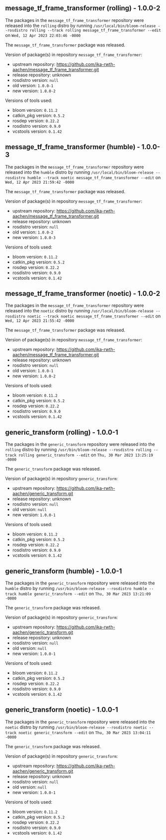 ## message_tf_frame_transformer (rolling) - 1.0.0-2

The packages in the `message_tf_frame_transformer` repository were released into the `rolling` distro by running `/usr/local/bin/bloom-release --rosdistro rolling --track rolling message_tf_frame_transformer --edit` on `Wed, 12 Apr 2023 22:03:46 -0000`

The `message_tf_frame_transformer` package was released.

Version of package(s) in repository `message_tf_frame_transformer`:

- upstream repository: https://github.com/ika-rwth-aachen/message_tf_frame_transformer.git
- release repository: unknown
- rosdistro version: `null`
- old version: `1.0.0-1`
- new version: `1.0.0-2`

Versions of tools used:

- bloom version: `0.11.2`
- catkin_pkg version: `0.5.2`
- rosdep version: `0.22.2`
- rosdistro version: `0.9.0`
- vcstools version: `0.1.42`


## message_tf_frame_transformer (humble) - 1.0.0-3

The packages in the `message_tf_frame_transformer` repository were released into the `humble` distro by running `/usr/local/bin/bloom-release --rosdistro humble --track noetic message_tf_frame_transformer --edit` on `Wed, 12 Apr 2023 21:59:42 -0000`

The `message_tf_frame_transformer` package was released.

Version of package(s) in repository `message_tf_frame_transformer`:

- upstream repository: https://github.com/ika-rwth-aachen/message_tf_frame_transformer.git
- release repository: unknown
- rosdistro version: `null`
- old version: `1.0.0-2`
- new version: `1.0.0-3`

Versions of tools used:

- bloom version: `0.11.2`
- catkin_pkg version: `0.5.2`
- rosdep version: `0.22.2`
- rosdistro version: `0.9.0`
- vcstools version: `0.1.42`


## message_tf_frame_transformer (noetic) - 1.0.0-2

The packages in the `message_tf_frame_transformer` repository were released into the `noetic` distro by running `/usr/local/bin/bloom-release --rosdistro noetic --track noetic message_tf_frame_transformer --edit` on `Wed, 12 Apr 2023 21:55:42 -0000`

The `message_tf_frame_transformer` package was released.

Version of package(s) in repository `message_tf_frame_transformer`:

- upstream repository: https://github.com/ika-rwth-aachen/message_tf_frame_transformer.git
- release repository: unknown
- rosdistro version: `null`
- old version: `1.0.0-1`
- new version: `1.0.0-2`

Versions of tools used:

- bloom version: `0.11.2`
- catkin_pkg version: `0.5.2`
- rosdep version: `0.22.2`
- rosdistro version: `0.9.0`
- vcstools version: `0.1.42`


## generic_transform (rolling) - 1.0.0-1

The packages in the `generic_transform` repository were released into the `rolling` distro by running `/usr/bin/bloom-release --rosdistro rolling --track rolling generic_transform --edit` on `Thu, 30 Mar 2023 13:25:19 -0000`

The `generic_transform` package was released.

Version of package(s) in repository `generic_transform`:

- upstream repository: https://github.com/ika-rwth-aachen/generic_transform.git
- release repository: unknown
- rosdistro version: `null`
- old version: `null`
- new version: `1.0.0-1`

Versions of tools used:

- bloom version: `0.11.2`
- catkin_pkg version: `0.5.2`
- rosdep version: `0.22.2`
- rosdistro version: `0.9.0`
- vcstools version: `0.1.42`


## generic_transform (humble) - 1.0.0-1

The packages in the `generic_transform` repository were released into the `humble` distro by running `/usr/bin/bloom-release --rosdistro humble --track humble generic_transform --edit` on `Thu, 30 Mar 2023 13:21:09 -0000`

The `generic_transform` package was released.

Version of package(s) in repository `generic_transform`:

- upstream repository: https://github.com/ika-rwth-aachen/generic_transform.git
- release repository: unknown
- rosdistro version: `null`
- old version: `null`
- new version: `1.0.0-1`

Versions of tools used:

- bloom version: `0.11.2`
- catkin_pkg version: `0.5.2`
- rosdep version: `0.22.2`
- rosdistro version: `0.9.0`
- vcstools version: `0.1.42`


## generic_transform (noetic) - 1.0.0-1

The packages in the `generic_transform` repository were released into the `noetic` distro by running `/usr/bin/bloom-release --rosdistro noetic --track noetic generic_transform --edit` on `Thu, 30 Mar 2023 13:04:11 -0000`

The `generic_transform` package was released.

Version of package(s) in repository `generic_transform`:

- upstream repository: https://github.com/ika-rwth-aachen/generic_transform.git
- release repository: unknown
- rosdistro version: `null`
- old version: `null`
- new version: `1.0.0-1`

Versions of tools used:

- bloom version: `0.11.2`
- catkin_pkg version: `0.5.2`
- rosdep version: `0.22.2`
- rosdistro version: `0.9.0`
- vcstools version: `0.1.42`


